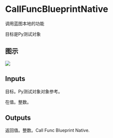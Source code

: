 # CallFuncBlueprintNative

调用蓝图本地的功能

目标是Py测试对象

## 图示

![]($-20221218-20312822.png)

## Inputs

目标。Py测试对象对象参考。

在值。整数。  

## Outputs

返回值。整数。Call Func Blueprint Native.
